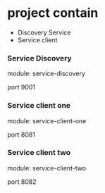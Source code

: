 # project contain
- Discovery Service
- Service client

### Service Discovery
module: service-discovery

port 9001

### Service client one
module: service-client-one

port 8081

### Service client two
module: service-client-two

port 8082